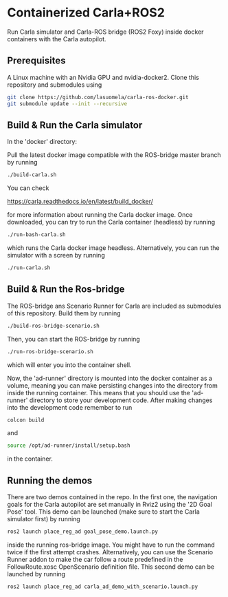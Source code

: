 
# Containerized Carla+ROS2


Run Carla simulator and Carla-ROS bridge (ROS2 Foxy) inside docker containers with the Carla autopilot.

## Prerequisites

A Linux machine with an Nvidia GPU and nvidia-docker2. Clone this repository and submodules using

```bash
git clone https://github.com/lasuomela/carla-ros-docker.git
git submodule update --init --recursive
```

## Build & Run the Carla simulator

In the 'docker' directory:

Pull the latest docker image compatible with the ROS-bridge master branch by running


```bash
./build-carla.sh
```

You can check

https://carla.readthedocs.io/en/latest/build_docker/

for more information about running the Carla docker image. Once downloaded, you can try to run the Carla container (headless) by running 

```bash
./run-bash-carla.sh
```

which runs the Carla docker image headless. Alternatively, you can run the simulator with a screen by running

```bash
./run-carla.sh
```

##  Build & Run the Ros-bridge

The ROS-bridge ans Scenario Runner for Carla are included as submodules of this repository. Build them by running 

```bash
./build-ros-bridge-scenario.sh
```
Then, you can start the ROS-bridge by running

```bash
./run-ros-bridge-scenario.sh
```
which will enter you into the container shell. 

Now, the 'ad-runner' directory is mounted into the docker container as a volume, meaning you can make persisting changes into the directory from inside the running container. This means that you should use the 'ad-runner' directory to store your development code. After making changes into the development code remember to run

```bash
colcon build
```
and

```bash
source /opt/ad-runner/install/setup.bash
```
in the container.

## Running the demos

There are two demos contained in the repo. In the first one, the navigation goals for the Carla autopilot are set manually in Rviz2 using the '2D Goal Pose' tool. This demo can be launched (make sure to start the Carla simulator first) by running

```bash
ros2 launch place_reg_ad goal_pose_demo.launch.py 
```
inside the running ros-bridge image. You might have to run the command twice if the first attempt crashes. Alternatively, you can use the Scenario Runner addon to make the car follow a route predefined in the FollowRoute.xosc OpenScenario definition file. This second demo can be launched by running


```bash
ros2 launch place_reg_ad carla_ad_demo_with_scenario.launch.py 
```

